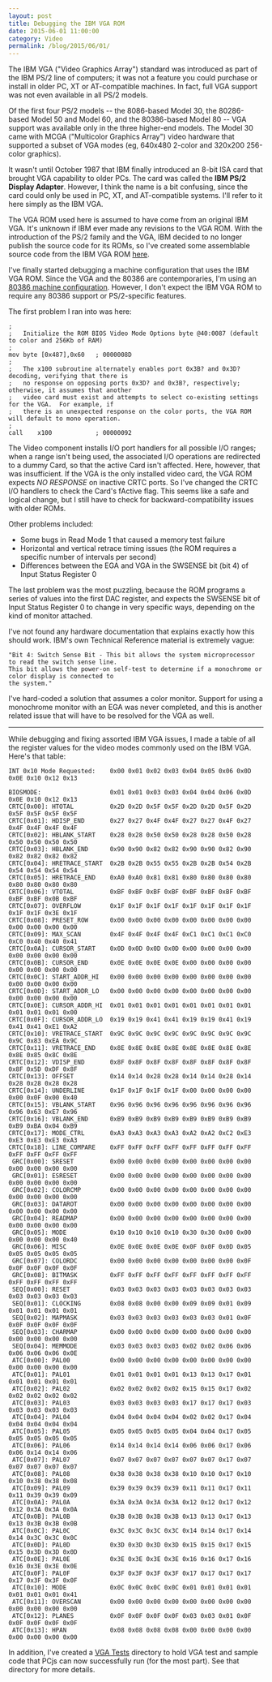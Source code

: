 ```yaml
---
layout: post
title: Debugging the IBM VGA ROM
date: 2015-06-01 11:00:00
category: Video
permalink: /blog/2015/06/01/
---
```


The IBM VGA ("Video Graphics Array") standard was introduced as part of the IBM PS/2 line of computers;
it was not a feature you could purchase or install in older PC, XT or AT-compatible machines.  In fact, full VGA
support was not even available in all PS/2 models.

Of the first four PS/2 models -- the 8086-based Model 30, the 80286-based Model 50 and Model 60, and the 80386-based
Model 80 -- VGA support was available only in the three higher-end models.  The Model 30 came with MCGA ("Multicolor
Graphics Array") video hardware that supported a subset of VGA modes (eg, 640x480 2-color and 320x200 256-color graphics).

It wasn't until October 1987 that IBM finally introduced an 8-bit ISA card that brought VGA capability to older PCs.
The card was called the **IBM PS/2 Display Adapter**.  However, I think the name is a bit confusing, since the card
could only be used in PC, XT, and AT-compatible systems.  I'll refer to it here simply as the IBM VGA.  

The VGA ROM used here is assumed to have come from an original IBM VGA.  It's unknown if IBM ever made any
revisions to the VGA ROM.  With the introduction of the PS/2 family and the VGA, IBM decided to no longer publish
the source code for its ROMs, so I've created some assemblable source code from the IBM VGA ROM
[here](/machines/pcx86/ibm/video/vga/).

I've finally started debugging a machine configuration that uses the IBM VGA ROM.  Since the VGA and the 80386 are
contemporaries, I'm using an [80386 machine configuration](/configs/pcx86/machine/compaq/deskpro386/vga/2048kb/debugger/machine.xml).
However, I don't expect the IBM VGA ROM to require any 80386 support or PS/2-specific features.  

The first problem I ran into was here:

	;
	;   Initialize the ROM BIOS Video Mode Options byte @40:0087 (default to color and 256Kb of RAM)
	;
	mov	byte [0x487],0x60	; 0000008D
	;
	;   The x100 subroutine alternately enables port 0x3B? and 0x3D? decoding, verifying that there is
	;   no response on opposing ports 0x3D? and 0x3B?, respectively; otherwise, it assumes that another
	;   video card must exist and attempts to select co-existing settings for the VGA.  For example, if
	;   there is an unexpected response on the color ports, the VGA ROM will default to mono operation.
	;
	call	x100			; 00000092

The Video component installs I/O port handlers for all possible I/O ranges; when a range isn't being used, the
associated I/O operations are redirected to a dummy Card, so that the active Card isn't affected.  Here,
however, that was insufficient.  If the VGA is the only installed video card, the VGA ROM expects *NO RESPONSE*
on inactive CRTC ports.  So I've changed the CRTC I/O handlers to check the Card's fActive flag.  This seems
like a safe and logical change, but I still have to check for backward-compatibility issues with older ROMs.

Other problems included:

 * Some bugs in Read Mode 1 that caused a memory test failure
 * Horizontal and vertical retrace timing issues (the ROM requires a specific number of intervals per second)
 * Differences between the EGA and VGA in the SWSENSE bit (bit 4) of Input Status Register 0 

The last problem was the most puzzling, because the ROM programs a series of values into the first DAC register,
and expects the SWSENSE bit of Input Status Register 0 to change in very specific ways, depending on the kind
of monitor attached.

I've not found any hardware documentation that explains exactly how this should work.  IBM's own Technical Reference
material is extremely vague:

	"Bit 4: Switch Sense Bit - This bit allows the system microprocessor to read the switch sense line.
	This bit allows the power-on self-test to determine if a monochrome or color display is connected to
	the system."

I've hard-coded a solution that assumes a color monitor.  Support for using a monochrome monitor with an EGA was
never completed, and this is another related issue that will have to be resolved for the VGA as well.

---

While debugging and fixing assorted IBM VGA issues, I made a table of all the register values for the video
modes commonly used on the IBM VGA.  Here's that table:

    INT 0x10 Mode Requested:    0x00 0x01 0x02 0x03 0x04 0x05 0x06 0x0D 0x0E 0x10 0x12 0x13
    
	BIOSMODE:                   0x01 0x01 0x03 0x03 0x04 0x04 0x06 0x0D 0x0E 0x10 0x12 0x13
	CRTC[0x00]: HTOTAL          0x2D 0x2D 0x5F 0x5F 0x2D 0x2D 0x5F 0x2D 0x5F 0x5F 0x5F 0x5F
	CRTC[0x01]: HDISP_END       0x27 0x27 0x4F 0x4F 0x27 0x27 0x4F 0x27 0x4F 0x4F 0x4F 0x4F
	CRTC[0x02]: HBLANK_START    0x28 0x28 0x50 0x50 0x28 0x28 0x50 0x28 0x50 0x50 0x50 0x50
	CRTC[0x03]: HBLANK_END      0x90 0x90 0x82 0x82 0x90 0x90 0x82 0x90 0x82 0x82 0x82 0x82
	CRTC[0x04]: HRETRACE_START  0x2B 0x2B 0x55 0x55 0x2B 0x2B 0x54 0x2B 0x54 0x54 0x54 0x54
	CRTC[0x05]: HRETRACE_END    0xA0 0xA0 0x81 0x81 0x80 0x80 0x80 0x80 0x80 0x80 0x80 0x80
	CRTC[0x06]: VTOTAL          0xBF 0xBF 0xBF 0xBF 0xBF 0xBF 0xBF 0xBF 0xBF 0xBF 0x0B 0xBF
	CRTC[0x07]: OVERFLOW        0x1F 0x1F 0x1F 0x1F 0x1F 0x1F 0x1F 0x1F 0x1F 0x1F 0x3E 0x1F
	CRTC[0x08]: PRESET_ROW      0x00 0x00 0x00 0x00 0x00 0x00 0x00 0x00 0x00 0x00 0x00 0x00
	CRTC[0x09]: MAX_SCAN        0x4F 0x4F 0x4F 0x4F 0xC1 0xC1 0xC1 0xC0 0xC0 0x40 0x40 0x41
	CRTC[0x0A]: CURSOR_START    0x0D 0x0D 0x0D 0x0D 0x00 0x00 0x00 0x00 0x00 0x00 0x00 0x00
	CRTC[0x0B]: CURSOR_END      0x0E 0x0E 0x0E 0x0E 0x00 0x00 0x00 0x00 0x00 0x00 0x00 0x00
	CRTC[0x0C]: START_ADDR_HI   0x00 0x00 0x00 0x00 0x00 0x00 0x00 0x00 0x00 0x00 0x00 0x00
	CRTC[0x0D]: START_ADDR_LO   0x00 0x00 0x00 0x00 0x00 0x00 0x00 0x00 0x00 0x00 0x00 0x00
	CRTC[0x0E]: CURSOR_ADDR_HI  0x01 0x01 0x01 0x01 0x01 0x01 0x01 0x01 0x01 0x01 0x01 0x00
	CRTC[0x0F]: CURSOR_ADDR_LO  0x19 0x19 0x41 0x41 0x19 0x19 0x41 0x19 0x41 0x41 0xE1 0xA2
	CRTC[0x10]: VRETRACE_START  0x9C 0x9C 0x9C 0x9C 0x9C 0x9C 0x9C 0x9C 0x9C 0x83 0xEA 0x9C
	CRTC[0x11]: VRETRACE_END    0x8E 0x8E 0x8E 0x8E 0x8E 0x8E 0x8E 0x8E 0x8E 0x85 0x8C 0x8E
	CRTC[0x12]: VDISP_END       0x8F 0x8F 0x8F 0x8F 0x8F 0x8F 0x8F 0x8F 0x8F 0x5D 0xDF 0x8F
	CRTC[0x13]: OFFSET          0x14 0x14 0x28 0x28 0x14 0x14 0x28 0x14 0x28 0x28 0x28 0x28
	CRTC[0x14]: UNDERLINE       0x1F 0x1F 0x1F 0x1F 0x00 0x00 0x00 0x00 0x00 0x0F 0x00 0x40
	CRTC[0x15]: VBLANK_START    0x96 0x96 0x96 0x96 0x96 0x96 0x96 0x96 0x96 0x63 0xE7 0x96
	CRTC[0x16]: VBLANK_END      0xB9 0xB9 0xB9 0xB9 0xB9 0xB9 0xB9 0xB9 0xB9 0xBA 0x04 0xB9
	CRTC[0x17]: MODE_CTRL       0xA3 0xA3 0xA3 0xA3 0xA2 0xA2 0xC2 0xE3 0xE3 0xE3 0xE3 0xA3
	CRTC[0x18]: LINE_COMPARE    0xFF 0xFF 0xFF 0xFF 0xFF 0xFF 0xFF 0xFF 0xFF 0xFF 0xFF 0xFF
	 GRC[0x00]: SRESET          0x00 0x00 0x00 0x00 0x00 0x00 0x00 0x00 0x00 0x00 0x00 0x00
	 GRC[0x01]: ESRESET         0x00 0x00 0x00 0x00 0x00 0x00 0x00 0x00 0x00 0x00 0x00 0x00
	 GRC[0x02]: COLORCMP        0x00 0x00 0x00 0x00 0x00 0x00 0x00 0x00 0x00 0x00 0x00 0x00
	 GRC[0x03]: DATAROT         0x00 0x00 0x00 0x00 0x00 0x00 0x00 0x00 0x00 0x00 0x00 0x00
	 GRC[0x04]: READMAP         0x00 0x00 0x00 0x00 0x00 0x00 0x00 0x00 0x00 0x00 0x00 0x00
	 GRC[0x05]: MODE            0x10 0x10 0x10 0x10 0x30 0x30 0x00 0x00 0x00 0x00 0x00 0x40
	 GRC[0x06]: MISC            0x0E 0x0E 0x0E 0x0E 0x0F 0x0F 0x0D 0x05 0x05 0x05 0x05 0x05
	 GRC[0x07]: COLORDC         0x00 0x00 0x00 0x00 0x00 0x00 0x00 0x0F 0x0F 0x0F 0x0F 0x0F
	 GRC[0x08]: BITMASK         0xFF 0xFF 0xFF 0xFF 0xFF 0xFF 0xFF 0xFF 0xFF 0xFF 0xFF 0xFF
	 SEQ[0x00]: RESET           0x03 0x03 0x03 0x03 0x03 0x03 0x03 0x03 0x03 0x03 0x03 0x03
	 SEQ[0x01]: CLOCKING        0x08 0x08 0x00 0x00 0x09 0x09 0x01 0x09 0x01 0x01 0x01 0x01
	 SEQ[0x02]: MAPMASK         0x03 0x03 0x03 0x03 0x03 0x03 0x01 0x0F 0x0F 0x0F 0x0F 0x0F
	 SEQ[0x03]: CHARMAP         0x00 0x00 0x00 0x00 0x00 0x00 0x00 0x00 0x00 0x00 0x00 0x00
	 SEQ[0x04]: MEMMODE         0x03 0x03 0x03 0x03 0x02 0x02 0x06 0x06 0x06 0x06 0x06 0x0E
	 ATC[0x00]: PAL00           0x00 0x00 0x00 0x00 0x00 0x00 0x00 0x00 0x00 0x00 0x00 0x00
	 ATC[0x01]: PAL01           0x01 0x01 0x01 0x01 0x13 0x13 0x17 0x01 0x01 0x01 0x01 0x01
	 ATC[0x02]: PAL02           0x02 0x02 0x02 0x02 0x15 0x15 0x17 0x02 0x02 0x02 0x02 0x02
	 ATC[0x03]: PAL03           0x03 0x03 0x03 0x03 0x17 0x17 0x17 0x03 0x03 0x03 0x03 0x03
	 ATC[0x04]: PAL04           0x04 0x04 0x04 0x04 0x02 0x02 0x17 0x04 0x04 0x04 0x04 0x04
	 ATC[0x05]: PAL05           0x05 0x05 0x05 0x05 0x04 0x04 0x17 0x05 0x05 0x05 0x05 0x05
	 ATC[0x06]: PAL06           0x14 0x14 0x14 0x14 0x06 0x06 0x17 0x06 0x06 0x14 0x14 0x06
	 ATC[0x07]: PAL07           0x07 0x07 0x07 0x07 0x07 0x07 0x17 0x07 0x07 0x07 0x07 0x07
	 ATC[0x08]: PAL08           0x38 0x38 0x38 0x38 0x10 0x10 0x17 0x10 0x10 0x38 0x38 0x08
	 ATC[0x09]: PAL09           0x39 0x39 0x39 0x39 0x11 0x11 0x17 0x11 0x11 0x39 0x39 0x09
	 ATC[0x0A]: PAL0A           0x3A 0x3A 0x3A 0x3A 0x12 0x12 0x17 0x12 0x12 0x3A 0x3A 0x0A
	 ATC[0x0B]: PAL0B           0x3B 0x3B 0x3B 0x3B 0x13 0x13 0x17 0x13 0x13 0x3B 0x3B 0x0B
	 ATC[0x0C]: PAL0C           0x3C 0x3C 0x3C 0x3C 0x14 0x14 0x17 0x14 0x14 0x3C 0x3C 0x0C
	 ATC[0x0D]: PAL0D           0x3D 0x3D 0x3D 0x3D 0x15 0x15 0x17 0x15 0x15 0x3D 0x3D 0x0D
	 ATC[0x0E]: PAL0E           0x3E 0x3E 0x3E 0x3E 0x16 0x16 0x17 0x16 0x16 0x3E 0x3E 0x0E
	 ATC[0x0F]: PAL0F           0x3F 0x3F 0x3F 0x3F 0x17 0x17 0x17 0x17 0x17 0x3F 0x3F 0x0F
	 ATC[0x10]: MODE            0x0C 0x0C 0x0C 0x0C 0x01 0x01 0x01 0x01 0x01 0x01 0x01 0x41
	 ATC[0x11]: OVERSCAN        0x00 0x00 0x00 0x00 0x00 0x00 0x00 0x00 0x00 0x00 0x00 0x00
	 ATC[0x12]: PLANES          0x0F 0x0F 0x0F 0x0F 0x03 0x03 0x01 0x0F 0x0F 0x0F 0x0F 0x0F
	 ATC[0x13]: HPAN            0x08 0x08 0x08 0x08 0x00 0x00 0x00 0x00 0x00 0x00 0x00 0x00

In addition, I've created a [VGA Tests](/software/pcx86/test/vga/blackbook/) directory to hold VGA test and sample code that PCjs can 
now successfully run (for the most part).  See that directory for more details.

